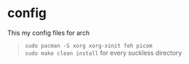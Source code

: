 # config
This my config files for arch
> `sudo pacman -S xorg xorg-xinit feh picom`  
> `sudo make clean install` for every suckless directory
